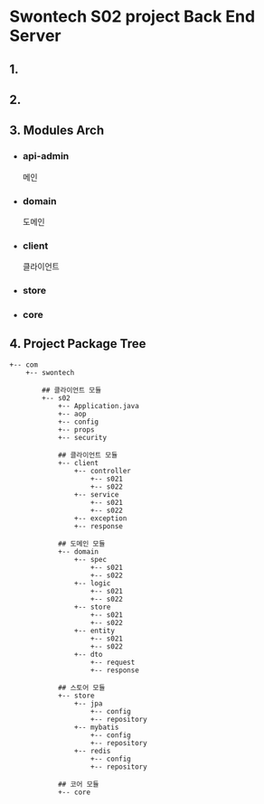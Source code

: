 # Swontech S02 project Back End Server


## 1.

  


## 2. 


## 3. Modules Arch
- ### api-admin
    메인
- ### domain
    도메인
- ### client
    클라이언트
- ### store 
    
- ### core



## 4. Project Package Tree
````
+-- com
    +-- swontech
    
        ## 클라이언트 모듈
        +-- s02
            +-- Application.java
            +-- aop
            +-- config
            +-- props
            +-- security
            
            ## 클라이언트 모듈
            +-- client
                +-- controller
                    +-- s021
                    +-- s022
                +-- service
                    +-- s021
                    +-- s022
                +-- exception
                +-- response
                
            ## 도메인 모듈
            +-- domain
                +-- spec
                    +-- s021
                    +-- s022
                +-- logic
                    +-- s021
                    +-- s022
                +-- store
                    +-- s021
                    +-- s022
                +-- entity
                    +-- s021
                    +-- s022
                +-- dto
                    +-- request
                    +-- response
                 
            ## 스토어 모듈   
            +-- store
                +-- jpa
                    +-- config
                    +-- repository
                +-- mybatis
                    +-- config
                    +-- repository
                +-- redis
                    +-- config
                    +-- repository
                 
            ## 코어 모듈   
            +-- core
````

## 
            
            
        
            
                
    

